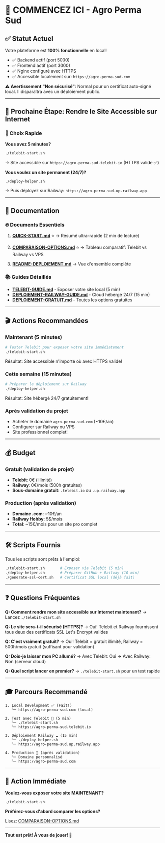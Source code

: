 # 🎯 COMMENCEZ ICI - Agro Perma Sud

## ✅ Statut Actuel

Votre plateforme est **100% fonctionnelle** en local!

- ✅ Backend actif (port 5000)
- ✅ Frontend actif (port 3000)
- ✅ Nginx configuré avec HTTPS
- ✅ Accessible localement sur: `https://agro-perma-sud.com`

⚠️ **Avertissement "Non sécurisé"**: Normal pour un certificat auto-signé local. Il disparaîtra avec un déploiement public.

---

## 🚀 Prochaine Étape: Rendre le Site Accessible sur Internet

### 🎯 Choix Rapide

**Vous avez 5 minutes?**
```bash
./telebit-start.sh
```
→ Site accessible sur `https://agro-perma-sud.telebit.io` (HTTPS valide ✅)

**Vous voulez un site permanent (24/7)?**
```bash
./deploy-helper.sh
```
→ Puis déployez sur Railway: `https://agro-perma-sud.up.railway.app`

---

## 📖 Documentation

### 🔥 Documents Essentiels

1. **[QUICK-START.md](QUICK-START.md)** ⭐
   → Résumé ultra-rapide (2 min de lecture)

2. **[COMPARAISON-OPTIONS.md](COMPARAISON-OPTIONS.md)** ⭐
   → Tableau comparatif: Telebit vs Railway vs VPS

3. **[README-DEPLOIEMENT.md](README-DEPLOIEMENT.md)**
   → Vue d'ensemble complète

### 📚 Guides Détaillés

- **[TELEBIT-GUIDE.md](TELEBIT-GUIDE.md)** - Exposer votre site local (5 min)
- **[DEPLOIEMENT-RAILWAY-GUIDE.md](DEPLOIEMENT-RAILWAY-GUIDE.md)** - Cloud hébergé 24/7 (15 min)
- **[DEPLOIEMENT-GRATUIT.md](DEPLOIEMENT-GRATUIT.md)** - Toutes les options gratuites

---

## 🎬 Actions Recommandées

### Maintenant (5 minutes)
```bash
# Tester Telebit pour exposer votre site immédiatement
./telebit-start.sh
```

Résultat: Site accessible n'importe où avec HTTPS valide!

### Cette semaine (15 minutes)
```bash
# Préparer le déploiement sur Railway
./deploy-helper.sh
```

Résultat: Site hébergé 24/7 gratuitement!

### Après validation du projet
- Acheter le domaine `agro-perma-sud.com` (~10€/an)
- Configurer sur Railway ou VPS
- Site professionnel complet!

---

## 💰 Budget

### Gratuit (validation de projet)
- **Telebit**: 0€ (illimité)
- **Railway**: 0€/mois (500h gratuites)
- **Sous-domaine gratuit**: `.telebit.io` ou `.up.railway.app`

### Production (après validation)
- **Domaine .com**: ~10€/an
- **Railway Hobby**: 5$/mois
- **Total**: ~15€/mois pour un site pro complet

---

## 🛠️ Scripts Fournis

Tous les scripts sont prêts à l'emploi:

```bash
./telebit-start.sh       # Exposer via Telebit (5 min)
./deploy-helper.sh       # Préparer GitHub + Railway (10 min)
./generate-ssl-cert.sh   # Certificat SSL local (déjà fait)
```

---

## ❓ Questions Fréquentes

**Q: Comment rendre mon site accessible sur Internet maintenant?**
→ Lancez `./telebit-start.sh`

**Q: Le site sera-t-il sécurisé (HTTPS)?**
→ Oui! Telebit et Railway fournissent tous deux des certificats SSL Let's Encrypt valides

**Q: C'est vraiment gratuit?**
→ Oui! Telebit = gratuit illimité, Railway = 500h/mois gratuit (suffisant pour validation)

**Q: Dois-je laisser mon PC allumé?**
→ Avec Telebit: Oui
→ Avec Railway: Non (serveur cloud)

**Q: Quel script lancer en premier?**
→ `./telebit-start.sh` pour un test rapide

---

## 🎓 Parcours Recommandé

```
1. Local Development ✅ (Fait!)
   └─ https://agro-perma-sud.com (local)

2. Test avec Telebit 🚀 (5 min)
   └─ ./telebit-start.sh
   └─ https://agro-perma-sud.telebit.io

3. Déploiement Railway ☁️ (15 min)
   └─ ./deploy-helper.sh
   └─ https://agro-perma-sud.up.railway.app

4. Production 🌟 (après validation)
   └─ Domaine personnalisé
   └─ https://agro-perma-sud.com
```

---

## 🎯 Action Immédiate

**Voulez-vous exposer votre site MAINTENANT?**

```bash
./telebit-start.sh
```

**Préférez-vous d'abord comparer les options?**

Lisez: [COMPARAISON-OPTIONS.md](COMPARAISON-OPTIONS.md)

---

**Tout est prêt! À vous de jouer! 🚀**
